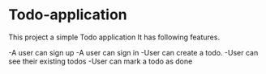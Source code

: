 
# Todo-application
This project a simple Todo application
It has following features.

  -A user can sign up
  -A user can sign in
  -User can create a todo.
  -User can see their existing todos
  -User can mark a todo as done
